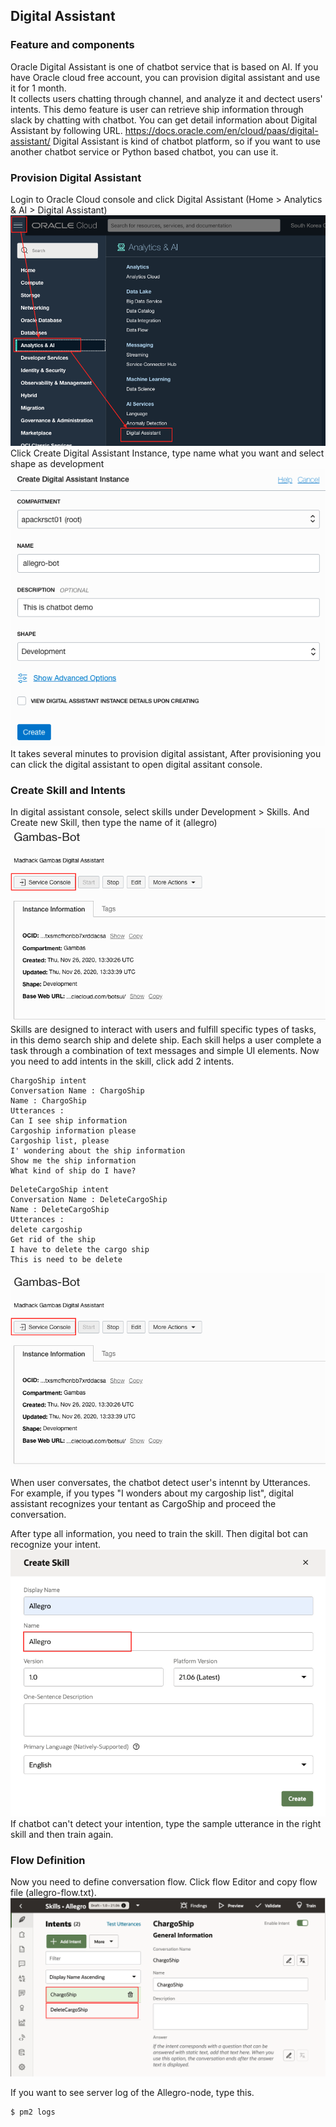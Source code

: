 ## Digital Assistant 

### Feature and components
Oracle Digital Assistant is one of chatbot service that is based on AI. If you have Oracle cloud free account, you can provision digital assistant and use it for 1 month.   
It collects users chatting through channel, and analyze it and dectect users' intents.
This demo feature is user can retrieve ship information through slack by chatting with chatbot.
You can get detail information about Digital Assistant by following URL.
https://docs.oracle.com/en/cloud/paas/digital-assistant/
Digital Assistant is kind of chatbot platform, so if you want to use another chatbot service or Python based chatbot, you can use it.


### Provision Digital Assistant
Login to Oracle Cloud console and click Digital Assistant (Home > Analytics & AI > Digital Assistant)
![Atlas Connection](/images/allegro-bot/image1.png)   
Click Create Digital Assistant Instance, type name what you want and select shape as development
![Atlas Connection](/images/allegro-bot/image2.png)   
It takes several minutes to provision digital assistant, After provisioning you can click the digital assistant to open digital assitant console.


### Create Skill and Intents
In digital assistant console, select skills under Development > Skills.
And Create new Skill, then type the name of it (allegro)
![Atlas Connection](/images/allegro-bot/image3.png)   
Skills are designed to interact with users and fulfill specific types of tasks, in this demo search ship and delete ship. Each skill helps a user complete a task through a combination of text messages and simple UI elements.
Now you need to add intents in the skill, click add 2 intents.

```text
ChargoShip intent
Conversation Name : ChargoShip
Name : ChargoShip
Utterances :
Can I see ship information
Cargoship information please
Cargoship list, please
I' wondering about the ship information
Show me the ship information
What kind of ship do I have?
```
```text
DeleteCargoShip intent
Conversation Name : DeleteCargoShip
Name : DeleteCargoShip
Utterances :
delete cargoship
Get rid of the ship
I have to delete the cargo ship
This is need to be delete
```

![Atlas Connection](/images/allegro-bot/image3.png)  

When user conversates, the chatbot detect user's intennt by Utterances.
For example, if you types "I wonders about my cargoship list", digital assistant recognizes your tentant as CargoShip and proceed the conversation.

After type all information, you need to train the skill. Then digital bot can recognize your intent.
![Atlas Connection](/images/allegro-bot/image4.png)  
If chatbot can't detect your intention, type the sample utterance in the right skill and then train again.

### Flow Definition
Now you need to define conversation flow.
Click flow Editor and copy flow file (allegro-flow.txt).
![Atlas Connection](/images/allegro-bot/image5.png)  


If you want to see server log of the Allegro-node, type this.
```bash
$ pm2 logs
```
